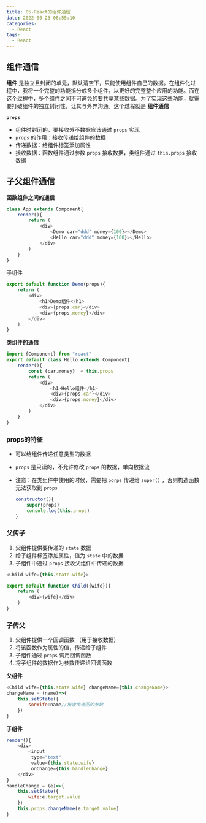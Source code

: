 ```yaml
---
title: 05-React的组件通信
date: 2022-06-23 08:55:10
categories:
  - React
tags:
  - React
---
```


## 组件通信



**组件** 是独立且封闭的单元，默认清空下，只能使用组件自己的数据。在组件化过程中，我将一个完整的功能拆分成多个组件，以更好的完整整个应用的功能。而在这个过程中，多个组件之间不可避免的要共享某些数据。为了实现这些功能，就需要打破组件的独立封闭性，让其与外界沟通。这个过程就是 **组件通信**



**`props`**

- 组件时封闭的，要接收外不数据应该通过 `props` 实现
- `props` 的作用：接收传递给组件的数据
- 传递数据：给组件标签添加属性
- 接收数据：函数组件通过参数 `props` 接收数据，类组件通过 `this.props` 接收数据



## 子父组件通信

**函数组件之间的通信**

```js
class App extends Component{
    render(){
        return (
        	<div>
            	<Demo car="ddd" money={100}></Demo>
				<Hello car="ddd" money={100}></Hello>
            </div>
        )
    }
}
```

子组件 

```js
export default function Demo(props){
    return (
    	<div>
        	<h1>Demo组件</h1>
        	<div>{props.car}</div>
        	<div>{props.money}</div>
        </div>
    )
}
```



**类组件的通信**

```js
import {Component} from "react"
export default class Hello extends Component{
    render(){
        const {car,money}  = this.props
        return (
        	<div>
            	<h1>Hello组件</h1>
                <div>{props.car}</div>
                <div>{props.money}</div>
            </div>
        )
    }
}
```



### props的特征

- 可以给组件传递任意类型的数据

- `props` 是只读的，不允许修改 `props` 的数据，单向数据流

- 注意：在类组件中使用的时候，需要把 `porps` 传递给 `super()` ，否则构造函数无法获取到 `props` 

  ```js
  constructor(){
      super(props)
      console.log(this.props)
  }
  ```



### 父传子

1. 父组件提供要传递的 `state` 数据
2. 给子组件标签添加属性，值为 `state` 中的数据
3. 子组件中通过  `props` 接收父组件中传递的数据

```js
<Child wife={this.state.wife}>
```

```js
export default function Child({wife}){
    return (
    	<div>{wife}</div>
    )
}
```



###   子传父

1. 父组件提供一个回调函数 （用于接收数据）
2. 将该函数作为属性的值，传递给子组件
3. 子组件通过 `props` 调用回调函数
4. 将子组件的数据作为参数传递给回调函数

**父组件**

```js
<Child wife={this.state.wife} changeName={this.changeName}>
changeName = (name)=>{
    this.setState({
        sonWife:name//接收传递回的参数
    })
}
```

**子组件**

```js
render(){
    <div>
    	<input
    	 type="text"
    	 value={this.state.wife}
    	 onChange={this.handleChange}
    </div>
}
handleChange = (e)=>{
    this.setState({
        wife:e.target.value
    })
    this.props.changeName(e.target.value)
}
```
































































